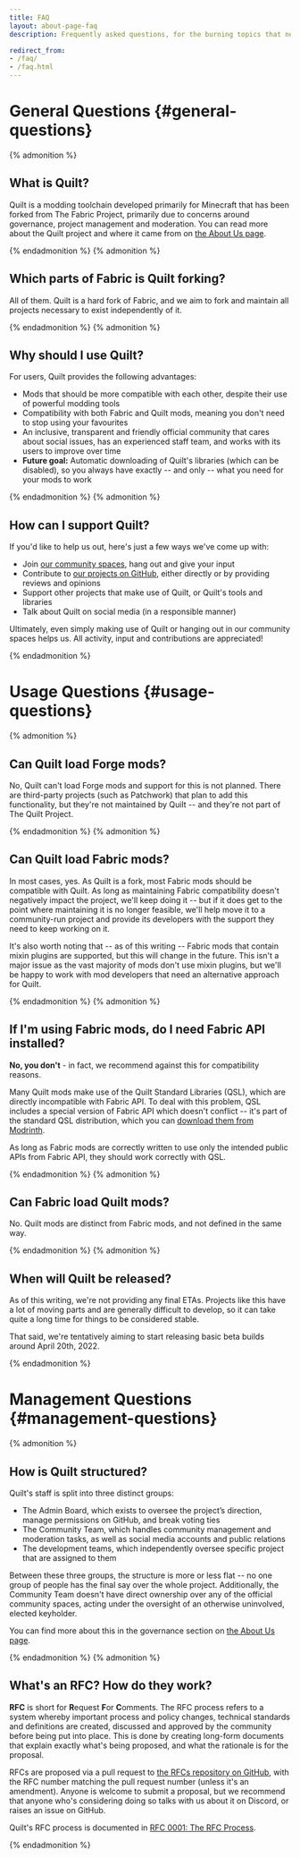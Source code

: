 ```yaml
---
title: FAQ
layout: about-page-faq
description: Frequently asked questions, for the burning topics that need addressing regularly.

redirect_from:
- /faq/
- /faq.html
---
```


# General Questions {#general-questions}

{% admonition %}

## What is Quilt?

Quilt is a modding toolchain developed primarily for Minecraft that has been forked from The Fabric Project, primarily 
due to concerns around governance, project management and moderation. You can read more about the Quilt project and 
where it came from on [the About Us page](/about).

{% endadmonition %}
{% admonition %}

## Which parts of Fabric is Quilt forking?

All of them. Quilt is a hard fork of Fabric, and we aim to fork and maintain all projects necessary to exist
independently of it.

{% endadmonition %}
{% admonition %}

## Why should I use Quilt?

For users, Quilt provides the following advantages:

* Mods that should be more compatible with each other, despite their use of powerful modding tools
* Compatibility with both Fabric and Quilt mods, meaning you don't need to stop using your favourites
* An inclusive, transparent and friendly official community that cares about social issues, has an experienced staff 
  team, and works with its users to improve over time
* **Future goal:** Automatic downloading of Quilt's libraries (which can be disabled), so you always have exactly --
  and only -- what you need for your mods to work

{% endadmonition %}
{% admonition %}

## How can I support Quilt?

If you'd like to help us out, here's just a few ways we've come up with:

* Join [our community spaces](/community), hang out and give your input
* Contribute to [our projects on GitHub](https://github.com/quiltmc), either directly or by providing reviews and
  opinions
* Support other projects that make use of Quilt, or Quilt's tools and libraries
* Talk about Quilt on social media (in a responsible manner)

[//]: # (* Help with ongoing costs by [supporting us financially on OpenCollective]&#40;https://opencollective.com/quiltmc&#41;)

Ultimately, even simply making use of Quilt or hanging out in our community spaces helps us. All activity, input and
contributions are appreciated!

{% endadmonition %}

# Usage Questions {#usage-questions}

{% admonition %}

## Can Quilt load Forge mods?

No, Quilt can't load Forge mods and support for this is not planned. There are third-party projects (such as Patchwork)
that plan to add this functionality, but they're not maintained by Quilt -- and they're not part of The Quilt Project.

{% endadmonition %}
{% admonition %}

## Can Quilt load Fabric mods?

In most cases, yes. As Quilt is a fork, most Fabric mods should be compatible with Quilt. As long as maintaining Fabric 
compatibility doesn't negatively impact the project, we'll keep doing it -- but if it does get to the point where
maintaining it is no longer feasible, we'll help move it to a community-run project and provide its developers with
the support they need to keep working on it.

It's also worth noting that -- as of this writing -- Fabric mods that contain mixin plugins are supported, but this 
will change in the future. This isn't a major issue as the vast majority of mods don't use mixin plugins, but we'll be 
happy to work with mod developers that need an alternative approach for Quilt.

{% endadmonition %}
{% admonition %}

## If I'm using Fabric mods, do I need Fabric API installed?

**No, you don't** - in fact, we recommend against this for compatibility reasons.

Many Quilt mods make use of the Quilt Standard Libraries (QSL), which are directly incompatible with Fabric API. To 
deal with this problem, QSL includes a special version of Fabric API which doesn't conflict -- it's part of the standard
QSL distribution, which you can [download them from Modrinth](https://modrinth.com/mod/qsl).

As long as Fabric mods are correctly written to use only the intended public APIs from Fabric API, they should work
correctly with QSL.

{% endadmonition %}
{% admonition %}

## Can Fabric load Quilt mods?

No. Quilt mods are distinct from Fabric mods, and not defined in the same way.

{% endadmonition %}
{% admonition %}

## When will Quilt be released?

As of this writing, we're not providing any final ETAs. Projects like this have a lot of moving parts and are generally
difficult to develop, so it can take quite a long time for things to be considered stable.

That said, we're tentatively aiming to start releasing basic beta builds around April 20th, 2022. 
[<i class="fas fa-cannabis has-text-dark is-pulled-right"></i>](https://www.youtube.com/watch?v=DJfg39WkMvE)

{% endadmonition %}

# Management Questions {#management-questions}

{% admonition %}

## How is Quilt structured?

Quilt's staff is split into three distinct groups:

* The Admin Board, which exists to oversee the project’s direction, manage permissions on GitHub, and break voting ties
* The Community Team, which handles community management and moderation tasks, as well as social media accounts and public relations
* The development teams, which independently oversee specific project that are assigned to them

Between these three groups, the structure is more or less flat -- no one group of people has the final say over the
whole project. Additionally, the Community Team doesn't have direct ownership over any of the official community 
spaces, acting under the oversight of an otherwise uninvolved, elected keyholder.

You can find more about this in the governance section on [the About Us page](/about/#governance).

{% endadmonition %}
{% admonition %}

## What's an RFC? How do they work?

**RFC** is short for **R**equest **F**or **C**omments. The RFC process refers to a system whereby important process and
policy changes, technical standards and definitions are created, discussed and approved by the community before being
put into place. This is done by creating long-form documents that explain exactly what's being proposed, and what the
rationale is for the proposal.

RFCs are proposed via a pull request to [the RFCs repository on GitHub](https://github.com/QuiltMC/rfcs), with the RFC
number matching the pull request number (unless it's an amendment). Anyone is welcome to submit a proposal, but we
recommend that anyone who's considering doing so talks with us about it on Discord, or raises an issue on GitHub.

Quilt's RFC process is documented in 
[RFC 0001: The RFC Process](https://github.com/QuiltMC/rfcs/blob/master/structure/0001-rfc-process.md).

{% endadmonition %}
